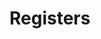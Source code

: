 # Registers

<!-- BEGIN CMDGEN util/regtool.py -d ./hw/top_integrated_earlgrey/ip_autogen/gpio/data/gpio.hjson -->
<!-- END CMDGEN -->
